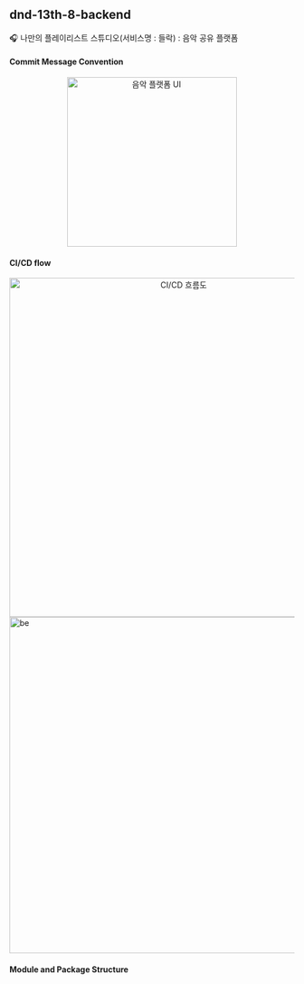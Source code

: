 ## dnd-13th-8-backend
🎧 나만의 플레이리스트 스튜디오(서비스명 : 들락)  : 음악 공유 플랫폼

#### Commit Message Convention
<div align="center">
  <img src="https://github.com/user-attachments/assets/6d7788be-bde5-4113-a426-5f38ebcb7eab" alt="음악 플랫폼 UI" width="300"/>
</div>

#### CI/CD flow

<div align="center">
  <img src="https://github.com/user-attachments/assets/0c258c70-6eac-4308-80e3-04516a657d81" alt="CI/CD 흐름도" width="600"/>
</div>

<img width="842" height="595" alt="be" src="https://github.com/user-attachments/assets/856dd0d5-1afb-401a-835c-670c1244519b" />

#### Module and Package Structure
